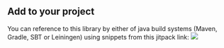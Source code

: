 ## Add to your project
You can reference to this library by either of java build systems 
(Maven, Gradle, SBT or Leiningen) using snippets from this jitpack link: [![](https://jitpack.io/v/mostafa-asg/dotdot.svg)](https://jitpack.io/#mostafa-asg/dotdot)

